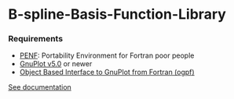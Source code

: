 # B-spline-Basis-Function-Library

### Requirements
  - [PENF](https://github.com/szaghi/PENF): Portability Environment for Fortran poor people
  - [GnuPlot v5.0](http://gnuplot.sourceforge.net/) or newer
  - [Object Based Interface to GnuPlot from Fortran (ogpf)](https://github.com/kookma/ogpf)

[See documentation](https://tuncaen.github.io/B-spline-Basis-Function-Library/)

